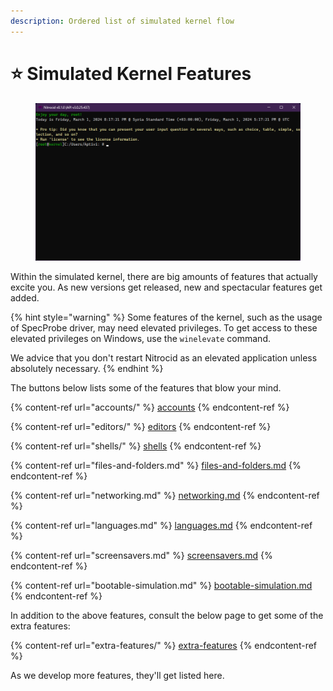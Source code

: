 ```yaml
---
description: Ordered list of simulated kernel flow
---
```


# ⭐ Simulated Kernel Features

<figure><img src="../../.gitbook/assets/002-shell.png" alt=""><figcaption></figcaption></figure>

Within the simulated kernel, there are big amounts of features that actually excite you. As new versions get released, new and spectacular features get added.

{% hint style="warning" %}
Some features of the kernel, such as the usage of SpecProbe driver, may need elevated privileges. To get access to these elevated privileges on Windows, use the `winelevate` command.

We advice that you don't restart Nitrocid as an elevated application unless absolutely necessary.
{% endhint %}

The buttons below lists some of the features that blow your mind.

{% content-ref url="accounts/" %}
[accounts](accounts/)
{% endcontent-ref %}

{% content-ref url="editors/" %}
[editors](editors/)
{% endcontent-ref %}

{% content-ref url="shells/" %}
[shells](shells/)
{% endcontent-ref %}

{% content-ref url="files-and-folders.md" %}
[files-and-folders.md](files-and-folders.md)
{% endcontent-ref %}

{% content-ref url="networking.md" %}
[networking.md](networking.md)
{% endcontent-ref %}

{% content-ref url="languages.md" %}
[languages.md](languages.md)
{% endcontent-ref %}

{% content-ref url="screensavers.md" %}
[screensavers.md](screensavers.md)
{% endcontent-ref %}

{% content-ref url="bootable-simulation.md" %}
[bootable-simulation.md](bootable-simulation.md)
{% endcontent-ref %}

In addition to the above features, consult the below page to get some of the extra features:

{% content-ref url="extra-features/" %}
[extra-features](extra-features/)
{% endcontent-ref %}

As we develop more features, they'll get listed here.
